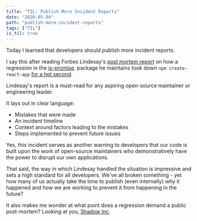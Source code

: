 ```yaml
---
title: "TIL: Publish More Incident Reports"
date: "2020-05-04"
path: "publish-more-incident-reports"
tags: ["TIL"]
is_til: true
---
```


Today I learned that developers should publish more incident reports.

I say this after reading Forbes Lindesay's [post mortem report](https://medium.com/javascript-in-plain-english/is-promise-post-mortem-cab807f18dcc) on how a regression in the [is-promise](https://www.npmjs.com/package/is-promise). package he maintains took down `npm create-react-app` [for a hot second](https://github.com/then/is-promise/issues/13).

Lindesay's report is a must-read for any aspiring open-source maintainer or engineering leader.

It lays out in clear language:

* Mistakes that were made
* An incident timeline
* Context around factors leading to the mistakes
* Steps implemented to prevent future issues

Yes, this incident serves as another warning to developers that our code is built upon the work of open-source maintainers who demonstratively have the power to disrupt our own applications.

That said, the way in which Lindesay handled the situation is impressive and sets a high standard for all developers. We've all broken something - yet how many of us actually take the time to publish (even internally) why it happened and how we are working to prevent it from happening in the future?

It also makes me wonder at what point does a regression demand a public post-mortem? Looking at you, [Shadow Inc](https://en.wikipedia.org/wiki/Shadow_Inc.#IowaReporterApp).
